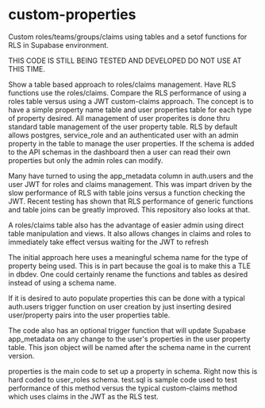 # custom-properties
Custom roles/teams/groups/claims using tables and a setof functions for RLS in Supabase environment.

THIS CODE IS STILL BEING TESTED AND DEVELOPED DO NOT USE AT THIS TIME.

Show a table based approach to roles/claims management. Have RLS functions use the roles/claims. Compare the RLS performance of using a roles table versus using a JWT custom-claims approach.  The concept is to have a simple property name table and user properties table for each type of property desired.  All management of user properites is done thru standard table management of the user property table.  RLS by default allows postgres, service_role and an authenticated user with an admin property in the table to manage the user properties.  If the schema is added to the API schemas in the dashboard then a user can read their own properties but only the admin roles can modify.

Many have turned to using the app_metadata column in auth.users and the user JWT for roles and claims management. This was impart driven by the slow performance of RLS with table joins versus a function checking the JWT. Recent testing has shown that RLS performance of generic functions and table joins can be greatly improved. This repository also looks at that.

A roles/claims table also has the advantage of easier admin using direct table manipulation and views. It also allows changes in claims and roles to immediately take effect versus waiting for the JWT to refresh

The initial approach here uses a meaningful schema name for the type of property being used.  This is in part because the goal is to make this a TLE in dbdev.  One could certainly rename the functions and tables as desired instead of using a schema name.

If it is desired to auto populate properties this can be done with a typical auth.users trigger function on user creation by just inserting desired user/property pairs into the user properties table.

The code also has an optional trigger function that will update Supabase app_metadata on any change to the user's properties in the user property table.  This json object will be named after the schema name in the current version.

properties is the main code to set up a property in schema.  Right now this is hard coded to user_roles schema.
test.sql is sample code used to test performance of this method versus the typical custom-claims method which uses claims in the JWT as the RLS test.



